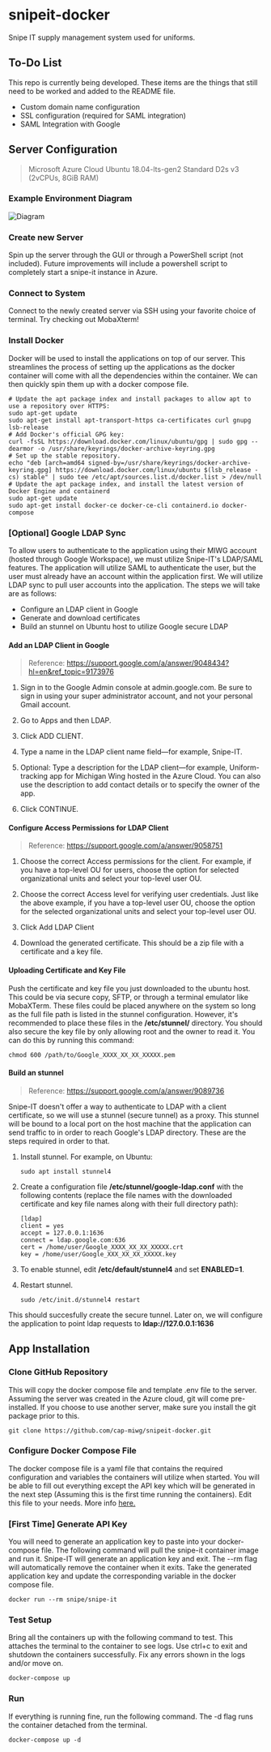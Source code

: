# snipeit-docker
Snipe IT supply management system used for uniforms.

## To-Do List
This repo is currently being developed. These items are the things that still need to be worked and added to the README file.

 - Custom domain name configuration
 - SSL configuration (required for SAML integration)
 - SAML Integration with Google

## Server Configuration
> Microsoft Azure Cloud
> Ubuntu 18.04-lts-gen2
> Standard D2s v3 (2vCPUs, 8GiB RAM)

### Example Environment Diagram
![Diagram](https://user-images.githubusercontent.com/28149061/116938724-39564300-ac39-11eb-9de9-bfcbc9b17c7b.png)

### Create new Server
Spin up the server through the GUI or through a PowerShell script (not included). Future improvements will include a powershell script to completely start a snipe-it instance in Azure.

### Connect to System
Connect to the newly created server via SSH using your favorite choice of terminal. Try checking out MobaXterm!

### Install Docker
Docker will be used to install the applications on top of our server. This streamlines the process of setting up the applications as the docker container will come with all the dependencies within the container. We can then quickly spin them up with a docker compose file.

    # Update the apt package index and install packages to allow apt to use a repository over HTTPS:
    sudo apt-get update
    sudo apt-get install apt-transport-https ca-certificates curl gnupg lsb-release
    # Add Docker's official GPG key:
    curl -fsSL https://download.docker.com/linux/ubuntu/gpg | sudo gpg --dearmor -o /usr/share/keyrings/docker-archive-keyring.gpg
    # Set up the stable repository.
    echo "deb [arch=amd64 signed-by=/usr/share/keyrings/docker-archive-keyring.gpg] https://download.docker.com/linux/ubuntu $(lsb_release -cs) stable" | sudo tee /etc/apt/sources.list.d/docker.list > /dev/null
    # Update the apt package index, and install the latest version of Docker Engine and containerd
    sudo apt-get update
    sudo apt-get install docker-ce docker-ce-cli containerd.io docker-compose

### [Optional] Google LDAP Sync
To allow users to authenticate to the application using their MIWG account (hosted through Google Workspace), we must utilize Snipe-IT's LDAP/SAML features. The application will utilize SAML to authenticate the user, but the user must already have an account within the application first. We will utilize LDAP sync to pull user accounts into the application. The steps we will take are as follows:
 - Configure an LDAP client in Google
 - Generate and download certificates
 - Build an stunnel on Ubuntu host to utilize Google secure LDAP

#### Add an LDAP Client in Google
> Reference: https://support.google.com/a/answer/9048434?hl=en&ref_topic=9173976

 1. Sign in to the Google Admin console at admin.google.com. Be sure to sign in using your super administrator account, and not your personal Gmail account.
 
 2. Go to Apps and then LDAP.
 
 3. Click ADD CLIENT.
 
 4. Type a name in the LDAP client name field—for example, Snipe-IT.
 
 5. Optional: Type a description for the LDAP client—for example, Uniform-tracking app for Michigan Wing hosted in the Azure Cloud. You can also use the description to add contact details or to specify the owner of the app.
 
 6. Click CONTINUE.

#### Configure Access Permissions for LDAP Client
> Reference: https://support.google.com/a/answer/9058751
 
 1. Choose the correct Access permissions for the client. For example, if you have a top-level OU for users, choose the option for selected organizational units and select your top-level user OU.
 
 2. Choose the correct Access level for verifying user credentials. Just like the above example, if you have a top-level user OU, choose the option for the selected organizational units and select your top-level user OU.
 
 3. Click Add LDAP Client
 
 4. Download the generated certificate. This should be a zip file with a certificate and a key file.

#### Uploading Certificate and Key File
Push the certificate and key file you just downloaded to the ubuntu host. This could be via secure copy, SFTP, or through a terminal emulator like MobaXTerm. These files could be placed anywhere on the system so long as the full file path is listed in the stunnel configuration. However, it's recommended to place these files in the **/etc/stunnel/** directory. You should also secure the key file by only allowing root and the owner to read it. You can do this by running this command:

    chmod 600 /path/to/Google_XXXX_XX_XX_XXXXX.pem

#### Build an stunnel
> Reference: https://support.google.com/a/answer/9089736

Snipe-IT doesn't offer a way to authenticate to LDAP with a client certificate, so we will use a stunnel (secure tunnel) as a proxy. This stunnel will be bound to a local port on the host machine that the application can send traffic to in order to reach Google's LDAP directory. These are the steps required in order to that.

 1. Install stunnel. For example, on Ubuntu:

        sudo apt install stunnel4
 
 2. Create a configuration file **/etc/stunnel/google-ldap.conf** with the following contents (replace the file names with the downloaded certificate and key file names along with their full directory path):

        [ldap]
        client = yes
        accept = 127.0.0.1:1636
        connect = ldap.google.com:636
        cert = /home/user/Google_XXXX_XX_XX_XXXXX.crt
        key = /home/user/Google_XXX_XX_XX_XXXXX.key
 
 3. To enable stunnel, edit **/etc/default/stunnel4** and set **ENABLED=1**.
 
 4. Restart stunnel.

        sudo /etc/init.d/stunnel4 restart
 
This should succesfully create the secure tunnel. Later on, we will configure the application to point ldap requests to **ldap://127.0.0.1:1636**

## App Installation

### Clone GitHub Repository
This will copy the docker compose file and template .env file to the server. Assuming the server was created in the Azure cloud, git will come pre-installed. If you choose to use another server, make sure you install the git package prior to this.

    git clone https://github.com/cap-miwg/snipeit-docker.git

### Configure Docker Compose File
The docker compose file is a yaml file that contains the required configuration and variables the containers will utilize when started. You will be able to fill out everything except the API key which will be generated in the next step (Assuming this is the first time running the containers). Edit this file to your needs. More info [here.](https://snipe-it.readme.io/docs/docker)

### [First Time] Generate API Key
You will need to generate an application key to paste into your docker-compose file. The following command will pull the snipe-it container image and run it. Snipe-IT will generate an application key and exit. The --rm flag will automatically remove the container when it exits. Take the generated application key and update the corresponding variable in the docker compose file.

    docker run --rm snipe/snipe-it

### Test Setup
Bring all the containers up with the following command to test. This attaches the terminal to the container to see logs. Use ctrl+c to exit and shutdown the containers successfully. Fix any errors shown in the logs and/or move on.

    docker-compose up 

### Run
If everything is running fine, run the following command. The -d flag runs the container detached from the terminal.

    docker-compose up -d
